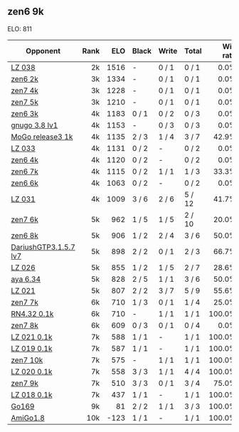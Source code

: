 ## zen6 9k ##

ELO: 811

Opponent | Rank | ELO | Black | Write | Total | Win rate
---------|-----:|----:|-------|-------|-------|-------:
[LZ 038](LZ%20038.md) | 2k | 1516 | - | 0 / 1 | 0 / 1 | 0.0%
[zen6 2k](zen6%202k.md) | 3k | 1334 | - | 0 / 1 | 0 / 1 | 0.0%
[zen7 4k](zen7%204k.md) | 3k | 1228 | - | 0 / 1 | 0 / 1 | 0.0%
[zen7 5k](zen7%205k.md) | 3k | 1210 | - | 0 / 1 | 0 / 1 | 0.0%
[zen6 3k](zen6%203k.md) | 4k | 1183 | 0 / 1 | 0 / 2 | 0 / 3 | 0.0%
[gnugo 3.8 lv1](gnugo%203.8%20lv1.md) | 4k | 1153 | - | 0 / 3 | 0 / 3 | 0.0%
[MoGo release3 1k](MoGo%20release3%201k.md) | 4k | 1135 | 2 / 3 | 1 / 4 | 3 / 7 | 42.9%
[LZ 033](LZ%20033.md) | 4k | 1131 | 0 / 2 | - | 0 / 2 | 0.0%
[zen6 4k](zen6%204k.md) | 4k | 1120 | 0 / 2 | - | 0 / 2 | 0.0%
[zen6 7k](zen6%207k.md) | 4k | 1115 | 0 / 2 | 1 / 1 | 1 / 3 | 33.3%
[zen6 6k](zen6%206k.md) | 4k | 1063 | 0 / 2 | - | 0 / 2 | 0.0%
[LZ 031](LZ%20031.md) | 4k | 1009 | 3 / 6 | 2 / 6 | 5 / 12 | 41.7%
[zen7 6k](zen7%206k.md) | 5k | 962 | 1 / 5 | 1 / 5 | 2 / 10 | 20.0%
[zen6 8k](zen6%208k.md) | 5k | 906 | 1 / 2 | 2 / 4 | 3 / 6 | 50.0%
[DariushGTP3.1.5.7 lv7](DariushGTP3.1.5.7%20lv7.md) | 5k | 898 | 2 / 2 | 0 / 1 | 2 / 3 | 66.7%
[LZ 026](LZ%20026.md) | 5k | 855 | 1 / 2 | 1 / 5 | 2 / 7 | 28.6%
[aya 6.34](aya%206.34.md) | 5k | 828 | 2 / 5 | 1 / 1 | 3 / 6 | 50.0%
[LZ 021](LZ%20021.md) | 5k | 807 | 2 / 2 | 3 / 7 | 5 / 9 | 55.6%
[zen7 7k](zen7%207k.md) | 6k | 710 | 1 / 3 | 0 / 1 | 1 / 4 | 25.0%
[RN4.32 0.1k](RN4.32%200.1k.md) | 6k | 710 | - | 1 / 1 | 1 / 1 | 100.0%
[zen7 8k](zen7%208k.md) | 6k | 609 | 0 / 3 | 0 / 1 | 0 / 4 | 0.0%
[LZ 021 0.1k](LZ%20021%200.1k.md) | 7k | 588 | 1 / 1 | - | 1 / 1 | 100.0%
[LZ 019 0.1k](LZ%20019%200.1k.md) | 7k | 587 | 1 / 1 | - | 1 / 1 | 100.0%
[zen7 10k](zen7%2010k.md) | 7k | 575 | - | 1 / 1 | 1 / 1 | 100.0%
[LZ 020 0.1k](LZ%20020%200.1k.md) | 7k | 558 | 3 / 3 | 1 / 1 | 4 / 4 | 100.0%
[zen7 9k](zen7%209k.md) | 7k | 510 | 3 / 3 | 0 / 1 | 3 / 4 | 75.0%
[LZ 018 0.1k](LZ%20018%200.1k.md) | 7k | 437 | 1 / 1 | - | 1 / 1 | 100.0%
[Go169](Go169.md) | 9k | 81 | 2 / 2 | 1 / 1 | 3 / 3 | 100.0%
[AmiGo1.8](AmiGo1.8.md) | 10k | -123 | 1 / 1 | - | 1 / 1 | 100.0%

